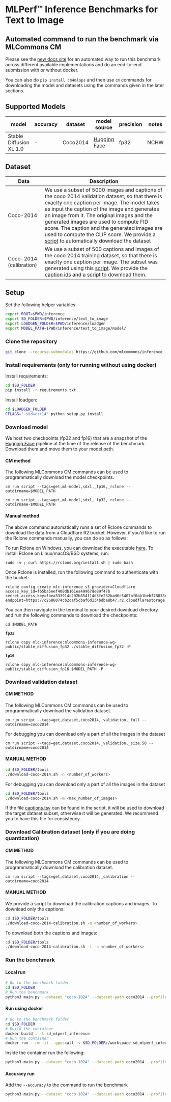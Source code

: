 # MLPerf™ Inference Benchmarks for Text to Image

## Automated command to run the benchmark via MLCommons CM

Please see the [new docs site](https://docs.mlcommons.org/inference/benchmarks/text_to_image/sdxl) for an automated way to run this benchmark across different available implementations and do an end-to-end submission with or without docker.

You can also do `pip install cm4mlops` and then use `cm` commands for downloading the model and datasets using the commands given in the later sections.
 
## Supported Models

| model | accuracy | dataset | model source | precision | notes |
| ---- | ---- | ---- | ---- | ---- | ---- |
| Stable Diffusion XL 1.0 | - | Coco2014 | [Hugging Face](https://huggingface.co/stabilityai/stable-diffusion-xl-base-1.0) | fp32 | NCHW |


## Dataset

| Data | Description |
| ---- | ---- |
| Coco-2014 | We use a subset of 5000 images and captions of the coco 2014 validation dataset, so that there is exaclty one caption per image. The model takes as input the caption of the image and generates an image from it. The original images and the generated images are used to compute FID score. The caption and the generated images are used to compute the CLIP score. We provide a [script](tools/coco.py) to automatically download the dataset |
| Coco-2014 (calibration) | We use a subset of 500 captions and images of the coco 2014 training dataset, so that there is exaclty one caption per image. The subset was generated using this [script](tools/coco_generate_calibration.py). We provide the [caption ids](../calibration/COCO-2014/coco_cal_captions_list.txt) and a [script](tools/coco_calibration.py) to download them. |

 
## Setup
Set the following helper variables
```bash
export ROOT=$PWD/inference
export SD_FOLDER=$PWD/inference/text_to_image
export LOADGEN_FOLDER=$PWD/inference/loadgen
export MODEL_PATH=$PWD/inference/text_to_image/model/
```
### Clone the repository
```bash
git clone --recurse-submodules https://github.com/mlcommons/inference --depth 1
```

### Install requirements (only for running without using docker)
Install requirements:
```bash
cd $SD_FOLDER
pip install -r requirements.txt
```
Install loadgen:
```bash
cd $LOADGEN_FOLDER
CFLAGS="-std=c++14" python setup.py install
```

### Download model

We host two checkpoints (fp32 and fp16) that are a snapshot of the [Hugging Face](https://huggingface.co/stabilityai/stable-diffusion-xl-base-1.0) pipeline at the time of the release of the benchmark. Download them and move them to your model path.

#### CM method

The following MLCommons CM commands can be used to programmatically download the model checkpoints.

```
cm run script --tags=get,ml-model,sdxl,_fp16,_rclone --outdirname=$MODEL_PATH
```
```
cm run script --tags=get,ml-model,sdxl,_fp32,_rclone --outdirname-$MODEL_PATH
```
#### Manual method

The above command automatically runs a set of Rclone commands to download the data from a Cloudflare R2 bucket. However, if you'd like to run the Rclone commands manually, you can do so as follows:

To run Rclone on Windows, you can download the executable [here](https://rclone.org/install/#windows).
To install Rclone on Linux/macOS/BSD systems, run:
```
sudo -v ; curl https://rclone.org/install.sh | sudo bash
```
Once Rclone is installed, run the following command to authenticate with the bucket:
```
rclone config create mlc-inference s3 provider=Cloudflare access_key_id=f65ba5eef400db161ea49967de89f47b secret_access_key=fbea333914c292b854f14d3fe232bad6c5407bf0ab1bebf78833c2b359bdfd2b endpoint=https://c2686074cb2caf5cbaf6d134bdba8b47.r2.cloudflarestorage.com
```
You can then navigate in the terminal to your desired download directory and run the following commands to download the checkpoints:
```
cd $MODEL_PATH
```

**`fp32`**
```
rclone copy mlc-inference:mlcommons-inference-wg-public/stable_diffusion_fp32 ./stable_diffusion_fp32 -P
```
**`fp16`**
```
rclone copy mlc-inference:mlcommons-inference-wg-public/stable_diffusion_fp16 $MODEL_PATH -P
```

### Download validation dataset

#### CM METHOD
The following MLCommons CM commands can be used to programmatically download the validation dataset.

```
cm run script --tags=get,dataset,coco2014,_validation,_full --outdirname=coco2014
```

For debugging you can download only a part of all the images in the dataset
```
cm run script --tags=get,dataset,coco2014,_validation,_size.50 --outdirname=coco2014
```


#### MANUAL METHOD
```bash
cd $SD_FOLDER/tools
./download-coco-2014.sh -n <number_of_workers>
```
For debugging you can download only a part of all the images in the dataset
```bash
cd $SD_FOLDER/tools
./download-coco-2014.sh -m <max_number_of_images>
```
If the file [captions.tsv](coco2014/captions/captions.tsv) can be found in the script, it will be used to download the target dataset subset, otherwise it will be generated. We recommend you to have this file for consistency.

### Download Calibration dataset (only if you are doing quantization)

#### CM METHOD
The following MLCommons CM commands can be used to programmatically download the calibration dataset.

```
cm run script --tags=get,dataset,coco2014,_calibration --outdirname=coco2014
```


#### MANUAL METHOD

We provide a script to download the calibration captions and images. To download only the captions:
```bash
cd $SD_FOLDER/tools
./download-coco-2014-calibration.sh -n <number_of_workers>
```

To download both the captions and images:
```bash
cd $SD_FOLDER/tools
./download-coco-2014-calibration.sh -i -n <number_of_workers>
```

### Run the benchmark
#### Local run
```bash
# Go to the benchmark folder
cd $SD_FOLDER
# Run the benchmark
python3 main.py --dataset "coco-1024" --dataset-path coco2014 --profile stable-diffusion-xl-pytorch --model-path model/ [--dtype <fp32, fp16 or bf16>] [--device <cuda or cpu>] [--time <time>] [--scenario <SingleStream, MultiStream, Server or Offline>]
```
#### Run using docker
```bash
# Go to the benchmark folder
cd $SD_FOLDER
# Build the container
docker build . -t sd_mlperf_inference
# Run the container
docker run --rm -it --gpus=all -v $SD_FOLDER:/workspace sd_mlperf_inference bash
```
Inside the container run the following:
```bash
python3 main.py --dataset "coco-1024" --dataset-path coco2014 --profile stable-diffusion-xl-pytorch --model-path model/ [--dtype <fp32, fp16 or bf16>] [--device <cuda or cpu>] [--time <time>] [--scenario <SingleStream, MultiStream, Server or Offline>]
```
#### Accuracy run
Add the `--accuracy` to the command to run the benchmark
```bash
python3 main.py --dataset "coco-1024" --dataset-path coco2014 --profile stable-diffusion-xl-pytorch --accuracy --model-path model/ [--dtype <fp32, fp16 or bf16>] [--device <cuda or cpu>] [--time <time>] [--scenario <SingleStream, MultiStream, Server or Offline>]
```
